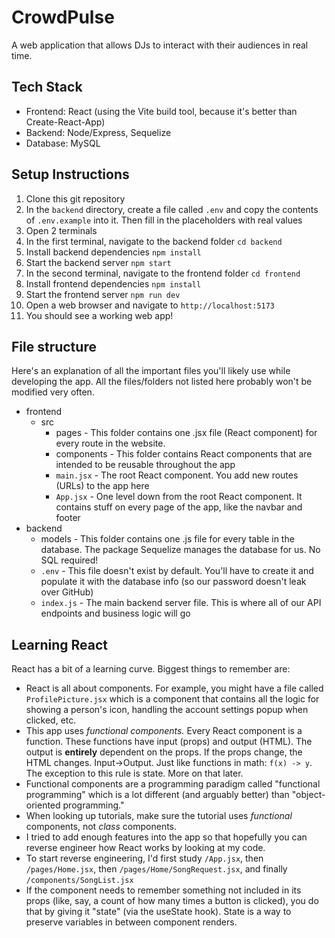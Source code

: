 # CrowdPulse
A web application that allows DJs to interact with their audiences in real time.

## Tech Stack
- Frontend: React (using the Vite build tool, because it's better than Create-React-App)
- Backend: Node/Express, Sequelize
- Database: MySQL

## Setup Instructions
1. Clone this git repository
2. In the `backend` directory, create a file called `.env` and copy the contents of `.env.example` into it. Then fill in the placeholders with real values
3. Open 2 terminals
4. In the first terminal, navigate to the backend folder `cd backend`
5. Install backend dependencies `npm install`
6. Start the backend server `npm start`
7. In the second terminal, navigate to the frontend folder `cd frontend`
8. Install frontend dependencies `npm install`
9. Start the frontend server `npm run dev`
10. Open a web browser and navigate to `http://localhost:5173`
11. You should see a working web app!

## File structure
Here's an explanation of all the important files you'll likely use while developing the app.
All the files/folders not listed here probably won't be modified very often.
- frontend
    - src
        - pages - This folder contains one .jsx file (React component) for every route in the website.
        - components - This folder contains React components that are intended to be reusable throughout the app
        - `main.jsx` - The root React component. You add new routes (URLs) to the app here
        - `App.jsx` - One level down from the root React component. It contains stuff on every page of the app, like the navbar and footer
- backend
    - models - This folder contains one .js file for every table in the database. The package Sequelize manages the database for us. No SQL required!
    - `.env` - This file doesn't exist by default. You'll have to create it and populate it with the database info (so our password doesn't leak over GitHub)
    - `index.js` - The main backend server file. This is where all of our API endpoints and business logic will go

## Learning React
React has a bit of a learning curve.
Biggest things to remember are:
- React is all about components. For example, you might have a file called `ProfilePicture.jsx` which is a component that contains all the logic for showing a person's icon, handling the account settings popup when clicked, etc.
- This app uses *functional components.* Every React component is a function. These functions have input (props) and output (HTML). The output is **entirely** dependent on the props. If the props change, the HTML changes. Input->Output. Just like functions in math: `f(x) -> y`. The exception to this rule is state. More on that later.
- Functional components are a programming paradigm called "functional programming" which is a lot different (and arguably better) than "object-oriented programming."
- When looking up tutorials, make sure the tutorial uses *functional* components, not *class* components.
- I tried to add enough features into the app so that hopefully you can reverse engineer how React works by looking at my code.
- To start reverse engineering, I'd first study `/App.jsx`, then `/pages/Home.jsx`, then `/pages/Home/SongRequest.jsx`, and finally `/components/SongList.jsx`
- If the component needs to remember something not included in its props (like, say, a count of how many times a button is clicked), you do that by giving it "state" (via the useState hook). State is a way to preserve variables in between component renders.
